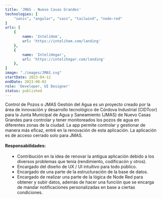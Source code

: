```yaml
---
title: 'JMAS - Nuevo Casas Grandes'
technologies: [
    "ionic", "angular", "sass", "tailwind", "node-red"
]
urls: [
    {
        name: 'InteliHom',
        url: 'https://intelihom.com/landing'
    },
    {
        name: 'InteliHogar',
        url: 'https://intelihogar.com/landing'
    },
]
image: "./images/JMAS.svg"
startDate: 2023-04-12
endDate: 2023-08-02
role: 'Developer, UI Designer'
status: published
---
```

Control de Pozos o JMAS Gestión del Agua es un proyecto creado por la área de innovación y desarrollo tecnológico de Córdova Industrial (CIDTcor) para la Junta Municipal de Agua y Saneamiento (JMAS) de Nuevo Casas Grandes para controlar y tener monitoreados los pozos de agua en diferentes zonas de la ciudad. La app permite controlar y gestionar de manera más eficaz, entré en la renovación de esta aplicación. La aplicación es de acceso cerrado solo para JMAS.
\
\
**Responsabilidades:**

- Contribución en la idea de renovar la antigua aplicación debido a los diversos problemas que tenia (rendimiento, codificacón y otros).
- Encargado del diseño de UX / UI intuitivo para todo público.
- Encargado de una parte de la estructuración de la base de datos.
- Encargado de realizar una parte de la lógica de Node Red para obtener y subir datos, además de hacer una función que se encarga de mandar notificaciones personalizadas en base a ciertas condiciones.

<style>
    ul {
		list-style: disc !important;
		margin: 18px 0px !important;
		padding: 0px 0px 0px 40px !important;
	}
</style>
